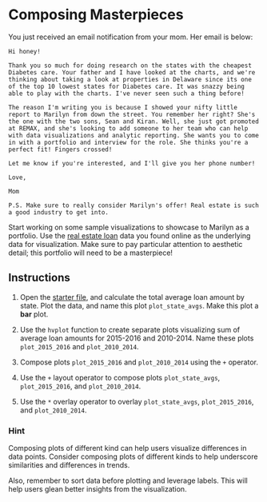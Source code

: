 # Composing Masterpieces

You just received an email notification from your mom. Her email is below:

```
Hi honey!

Thank you so much for doing research on the states with the cheapest Diabetes care. Your father and I have looked at the charts, and we're thinking about taking a look at properties in Delaware since its one of the top 10 lowest states for Diabetes care. It was snazzy being able to play with the charts. I've never seen such a thing before!

The reason I'm writing you is because I showed your nifty little report to Marilyn from down the street. You remember her right? She's the one with the two sons, Sean and Kiran. Well, she just got promoted at REMAX, and she's looking to add someone to her team who can help with data visualizations and analytic reporting. She wants you to come in with a portfolio and interview for the role. She thinks you're a perfect fit! Fingers crossed!

Let me know if you're interested, and I'll give you her phone number!

Love,

Mom

P.S. Make sure to really consider Marilyn's offer! Real estate is such a good industry to get into.
```

Start working on some sample visualizations to showcase to Marilyn as a portfolio. Use the [real estate loan](Resources/state_loan_data.csv) data you found online as the underlying data for visualization. Make sure to pay particular attention to aesthetic detail; this portfolio will need to be a masterpiece!

## Instructions

1. Open the [starter file](Unsolved/composing_masterpieces.ipynb), and calculate the total average loan amount by state. Plot the data, and name this plot `plot_state_avgs`. Make this plot a **bar** plot.

2. Use the `hvplot` function to create separate plots visualizing sum of average loan amounts for 2015-2016 and 2010-2014. Name these plots `plot_2015_2016` and `plot_2010_2014`.

3. Compose plots `plot_2015_2016` and `plot_2010_2014` using the `+` operator.

4. Use the `+` layout operator to compose plots `plot_state_avgs`, `plot_2015_2016`, and `plot_2010_2014`.

5. Use the `*` overlay operator to overlay `plot_state_avgs`, `plot_2015_2016`, and `plot_2010_2014`.

### Hint

Composing plots of different kind can help users visualize differences in data points. Consider composing plots of different kinds to help underscore similarities and differences in trends.

Also, remember to sort data before plotting and leverage labels. This will help users glean better insights from the visualization.
